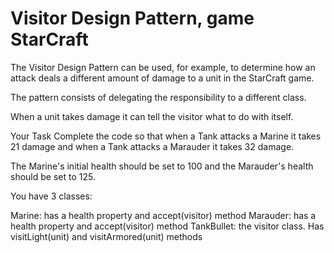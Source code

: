 # Visitor Design Pattern, game StarCraft

The Visitor Design Pattern can be used, for example, to determine how an attack deals a different amount of damage to a unit in the StarCraft game.

The pattern consists of delegating the responsibility to a different class.

When a unit takes damage it can tell the visitor what to do with itself.

Your Task
Complete the code so that when a Tank attacks a Marine it takes 21 damage and when a Tank attacks a Marauder it takes 32 damage.

The Marine's initial health should be set to 100 and the Marauder's health should be set to 125.

You have 3 classes:

Marine: has a health property and accept(visitor) method
Marauder: has a health property and accept(visitor) method
TankBullet: the visitor class. Has visitLight(unit) and visitArmored(unit) methods
